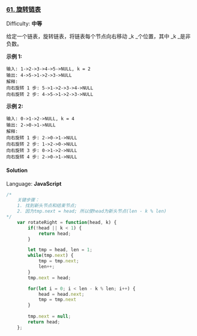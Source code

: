 ### [61\. 旋转链表](https://leetcode-cn.com/problems/rotate-list/)

Difficulty: **中等**


给定一个链表，旋转链表，将链表每个节点向右移动 _k _个位置，其中 _k _是非负数。

**示例 1:**

```
输入: 1->2->3->4->5->NULL, k = 2
输出: 4->5->1->2->3->NULL
解释:
向右旋转 1 步: 5->1->2->3->4->NULL
向右旋转 2 步: 4->5->1->2->3->NULL
```

**示例 2:**

```
输入: 0->1->2->NULL, k = 4
输出: 2->0->1->NULL
解释:
向右旋转 1 步: 2->0->1->NULL
向右旋转 2 步: 1->2->0->NULL
向右旋转 3 步: 0->1->2->NULL
向右旋转 4 步: 2->0->1->NULL
```


#### Solution

Language: **JavaScript**

```JavaScript
/* 
    关键步骤：
    1. 找到新头节点和结束节点;
    2. 因为tmp.next = head; 所以使head为新头节点(len - k % len)
*/
    var rotateRight = function(head, k) {
        if(!head || k < 1) {
            return head;
        }

        let tmp = head, len = 1;
        while(tmp.next) {
            tmp = tmp.next;
            len++;
        }
        tmp.next = head;

        for(let i = 0; i < len - k % len; i++) {
            head = head.next;
            tmp = tmp.next
        }
    
        tmp.next = null;
        return head;
    };
```